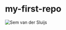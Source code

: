 # my-first-repo
![Sem van der Sluijs](https://pbs.twimg.com/profile_images/378800000045430898/c3c099a18dbfabcedc727b2d304de96d_400x400.jpeg)
